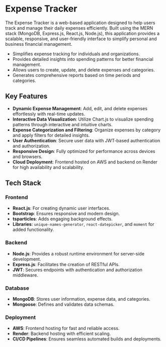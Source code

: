 # Expense Tracker

The Expense Tracker is a web-based application designed to help users track and manage their daily expenses efficiently. Built using the MERN stack (MongoDB, Express.js, React.js, Node.js), this application provides a scalable, responsive, and user-friendly interface to simplify personal and business financial management.

- Simplifies expense tracking for individuals and organizations.  
- Provides detailed insights into spending patterns for better financial management.  
- Allows users to create, update, and delete expenses and categories.  
- Generates comprehensive reports based on time periods and categories.  

## Key Features

- **Dynamic Expense Management**: Add, edit, and delete expenses effortlessly with real-time updates.  
- **Interactive Data Visualization**: Utilize Chart.js to visualize spending patterns through interactive and intuitive charts.  
- **Expense Categorization and Filtering**: Organize expenses by category and apply filters for detailed insights.  
- **User Authentication**: Secure user data with JWT-based authentication and authorization.  
- **Responsive Design**: Fully optimized for performance across devices and browsers.  
- **Cloud Deployment**: Frontend hosted on AWS and backend on Render for high availability and scalability.  

## Tech Stack

### Frontend
- **React.js**: For creating dynamic user interfaces.  
- **Bootstrap**: Ensures responsive and modern design.  
- **tsparticles**: Adds engaging background effects.  
- **Libraries**: `unique-names-generator`, `react-datepicker`, and `moment` for added functionality.  

### Backend
- **Node.js**: Provides a robust runtime environment for server-side development.  
- **Express.js**: Facilitates the creation of RESTful APIs.  
- **JWT**: Secures endpoints with authentication and authorization middleware.  

### Database
- **MongoDB**: Stores user information, expense data, and categories.  
- **Mongoose**: Defines and validates data schemas.  

### Deployment
- **AWS**: Frontend hosting for fast and reliable access.  
- **Render**: Backend hosting with efficient scaling.  
- **CI/CD Pipelines**: Ensures seamless automated builds and deployments.  
